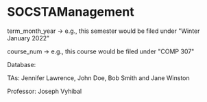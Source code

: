 # SOCSTAManagement
term_month_year -> e.g., this semester would be filed under "Winter January 2022"

course_num -> e.g., this course would be filed under "COMP 307"

Database:

TAs: Jennifer Lawrence, John Doe, Bob Smith and Jane Winston

Professor: Joseph Vyhibal
